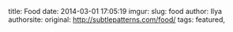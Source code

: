 title: Food
date: 2014-03-01 17:05:19
imgur: 
slug: food
author: Ilya
authorsite: 
original: http://subtlepatterns.com/food/
tags: featured,

